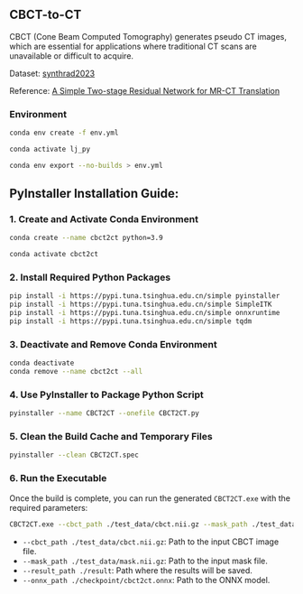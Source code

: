 ## CBCT-to-CT

CBCT (Cone Beam Computed Tomography) generates pseudo CT images, which are essential for applications where traditional
CT scans are unavailable or difficult to acquire.

Dataset: [synthrad2023](https://synthrad2023.grand-challenge.org/)

Reference: [A Simple Two-stage Residual Network for MR-CT Translation](https://github.com/ZhangZhiHao233/MR-to-CT)

### Environment

```bash
conda env create -f env.yml
```

```bash
conda activate lj_py
```

```bash
conda env export --no-builds > env.yml
```

## PyInstaller Installation Guide:

### 1. Create and Activate Conda Environment

```bash
conda create --name cbct2ct python=3.9
```

```bash
conda activate cbct2ct
```

### 2. Install Required Python Packages

```bash
pip install -i https://pypi.tuna.tsinghua.edu.cn/simple pyinstaller
pip install -i https://pypi.tuna.tsinghua.edu.cn/simple SimpleITK
pip install -i https://pypi.tuna.tsinghua.edu.cn/simple onnxruntime
pip install -i https://pypi.tuna.tsinghua.edu.cn/simple tqdm
```

### 3. Deactivate and Remove Conda Environment

```bash
conda deactivate
conda remove --name cbct2ct --all
```

### 4. Use PyInstaller to Package Python Script

```bash
pyinstaller --name CBCT2CT --onefile CBCT2CT.py
```

### 5. Clean the Build Cache and Temporary Files

```bash
pyinstaller --clean CBCT2CT.spec
```

### 6. Run the Executable

Once the build is complete, you can run the generated `CBCT2CT.exe` with the required parameters:

```bash
CBCT2CT.exe --cbct_path ./test_data/cbct.nii.gz --mask_path ./test_data/mask.nii.gz --result_path ./result --onnx_path ./checkpoint/cbct2ct.onnx
```

- `--cbct_path ./test_data/cbct.nii.gz`: Path to the input CBCT image file.
- `--mask_path ./test_data/mask.nii.gz`: Path to the input mask file.
- `--result_path ./result`: Path where the results will be saved.
- `--onnx_path ./checkpoint/cbct2ct.onnx`: Path to the ONNX model.